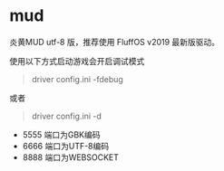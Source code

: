 # mud

炎黄MUD utf-8 版，推荐使用 FluffOS v2019 最新版驱动。

使用以下方式启动游戏会开启调试模式

> driver config.ini -fdebug

或者

> driver config.ini -d

 * 5555 端口为GBK编码
 * 6666 端口为UTF-8编码
 * 8888 端口为WEBSOCKET
